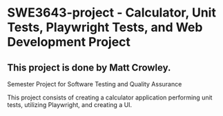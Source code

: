 # SWE3643-project - Calculator, Unit Tests, Playwright Tests, and Web Development Project
## This project is done by Matt Crowley.

Semester Project for Software Testing and Quality Assurance   
         
This project consists of creating a calculator application performing unit tests, utilizing Playwright, and creating a UI.
